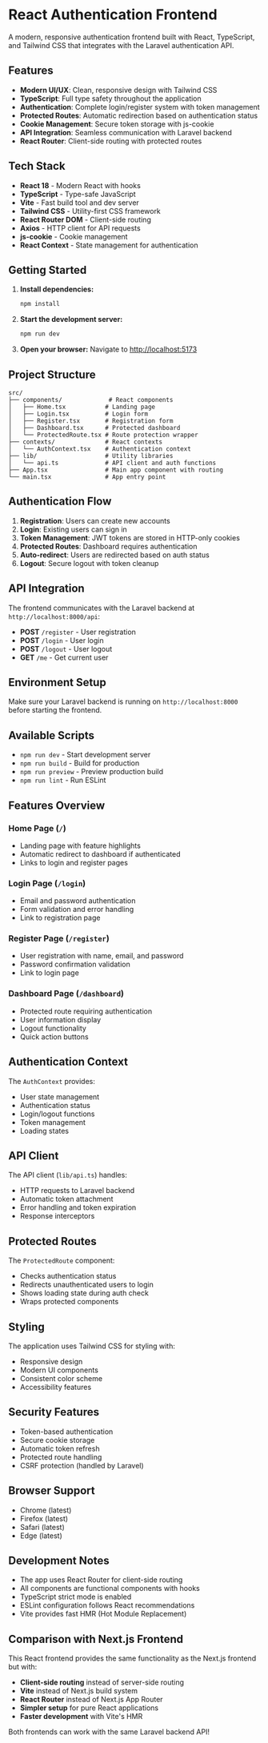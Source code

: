 # React Authentication Frontend

A modern, responsive authentication frontend built with React, TypeScript, and Tailwind CSS that integrates with the Laravel authentication API.

## Features

- **Modern UI/UX**: Clean, responsive design with Tailwind CSS
- **TypeScript**: Full type safety throughout the application
- **Authentication**: Complete login/register system with token management
- **Protected Routes**: Automatic redirection based on authentication status
- **Cookie Management**: Secure token storage with js-cookie
- **API Integration**: Seamless communication with Laravel backend
- **React Router**: Client-side routing with protected routes

## Tech Stack

- **React 18** - Modern React with hooks
- **TypeScript** - Type-safe JavaScript
- **Vite** - Fast build tool and dev server
- **Tailwind CSS** - Utility-first CSS framework
- **React Router DOM** - Client-side routing
- **Axios** - HTTP client for API requests
- **js-cookie** - Cookie management
- **React Context** - State management for authentication

## Getting Started

1. **Install dependencies:**
   ```bash
   npm install
   ```

2. **Start the development server:**
   ```bash
   npm run dev
   ```

3. **Open your browser:**
   Navigate to [http://localhost:5173](http://localhost:5173)

## Project Structure

```
src/
├── components/             # React components
│   ├── Home.tsx           # Landing page
│   ├── Login.tsx          # Login form
│   ├── Register.tsx       # Registration form
│   ├── Dashboard.tsx      # Protected dashboard
│   └── ProtectedRoute.tsx # Route protection wrapper
├── contexts/              # React contexts
│   └── AuthContext.tsx    # Authentication context
├── lib/                   # Utility libraries
│   └── api.ts             # API client and auth functions
├── App.tsx                # Main app component with routing
└── main.tsx               # App entry point
```

## Authentication Flow

1. **Registration**: Users can create new accounts
2. **Login**: Existing users can sign in
3. **Token Management**: JWT tokens are stored in HTTP-only cookies
4. **Protected Routes**: Dashboard requires authentication
5. **Auto-redirect**: Users are redirected based on auth status
6. **Logout**: Secure logout with token cleanup

## API Integration

The frontend communicates with the Laravel backend at `http://localhost:8000/api`:

- **POST** `/register` - User registration
- **POST** `/login` - User login
- **POST** `/logout` - User logout
- **GET** `/me` - Get current user

## Environment Setup

Make sure your Laravel backend is running on `http://localhost:8000` before starting the frontend.

## Available Scripts

- `npm run dev` - Start development server
- `npm run build` - Build for production
- `npm run preview` - Preview production build
- `npm run lint` - Run ESLint

## Features Overview

### Home Page (`/`)
- Landing page with feature highlights
- Automatic redirect to dashboard if authenticated
- Links to login and register pages

### Login Page (`/login`)
- Email and password authentication
- Form validation and error handling
- Link to registration page

### Register Page (`/register`)
- User registration with name, email, and password
- Password confirmation validation
- Link to login page

### Dashboard Page (`/dashboard`)
- Protected route requiring authentication
- User information display
- Logout functionality
- Quick action buttons

## Authentication Context

The `AuthContext` provides:
- User state management
- Authentication status
- Login/logout functions
- Token management
- Loading states

## API Client

The API client (`lib/api.ts`) handles:
- HTTP requests to Laravel backend
- Automatic token attachment
- Error handling and token expiration
- Response interceptors

## Protected Routes

The `ProtectedRoute` component:
- Checks authentication status
- Redirects unauthenticated users to login
- Shows loading state during auth check
- Wraps protected components

## Styling

The application uses Tailwind CSS for styling with:
- Responsive design
- Modern UI components
- Consistent color scheme
- Accessibility features

## Security Features

- Token-based authentication
- Secure cookie storage
- Automatic token refresh
- Protected route handling
- CSRF protection (handled by Laravel)

## Browser Support

- Chrome (latest)
- Firefox (latest)
- Safari (latest)
- Edge (latest)

## Development Notes

- The app uses React Router for client-side routing
- All components are functional components with hooks
- TypeScript strict mode is enabled
- ESLint configuration follows React recommendations
- Vite provides fast HMR (Hot Module Replacement)

## Comparison with Next.js Frontend

This React frontend provides the same functionality as the Next.js frontend but with:
- **Client-side routing** instead of server-side routing
- **Vite** instead of Next.js build system
- **React Router** instead of Next.js App Router
- **Simpler setup** for pure React applications
- **Faster development** with Vite's HMR

Both frontends can work with the same Laravel backend API!